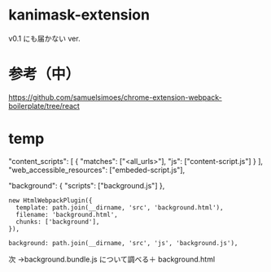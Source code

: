 # kanimask-extension

v0.1 にも届かない ver.

# 参考（中）

https://github.com/samuelsimoes/chrome-extension-webpack-boilerplate/tree/react

# temp

"content_scripts": [
{
"matches": ["<all_urls>"],
"js": ["content-script.js"]
}
],
"web_accessible_resources": ["embeded-script.js"],

"background": {
"scripts": ["background.js"]
},

    new HtmlWebpackPlugin({
      template: path.join(__dirname, 'src', 'background.html'),
      filename: 'background.html',
      chunks: ['background'],
    }),

    background: path.join(__dirname, 'src', 'js', 'background.js'),

次 →background.bundle.js について調べる＋ background.html
